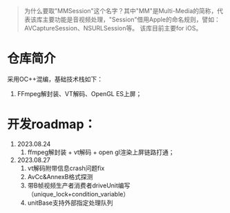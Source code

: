 >为什么要取"MMSession"这个名字？其中"MM"是Multi-Media的简称，代表该库主要功能是音视频处理，"Session"借用Apple的命名规则，譬如：AVCaptureSession、NSURLSession等。
>该库目前主要for iOS。

# 仓库简介
采用OC++混编，基础技术栈如下：
1. FFmpeg解封装、VT解码、OpenGL ES上屏；

# 开发roadmap：
1. 2023.08.24 
    1. ffmpeg解封装 + vt解码 + open gl渲染上屏链路打通；
2. 2023.08.27 
    1. vt解码附带信息crash问题fix
    2. AvCc&AnnexB格式探测
    3. 带B帧视频生产者消费者driveUnit编写（unique_lock+condition_variable）
    4. unitBase支持外部指定处理队列
